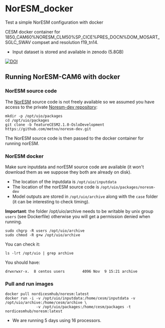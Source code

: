 # NorESM_docker

Test a simple NorESM configuration with docker

CESM docker container for 1850_CAM60%NORESM_CLM50%SP_CICE%PRES_DOCN%DOM_MOSART_SGLC_SWAV compset and resolution f19_tn14.

- Input dataset is stored and available in zenodo (5.8GB)

[![DOI](https://zenodo.org/badge/DOI/10.5281/zenodo.3542460.svg)](https://doi.org/10.5281/zenodo.3542460)

## Running NorESM-CAM6 with docker

### NorESM source code

The [NorESM](https://noresm-docs.readthedocs.io/en/latest/) source code is not freely available so we assumed you have access to the private [Noresm-dev repository](https://github.com/metno/noresm-dev):

```
mkdir -p /opt/uio/packages
cd /opt/uio/packages
git clone -b featureCESM2.1.0-OsloDevelopment https://github.com/metno/noresm-dev.git
```
The NorESM source code is then passed to the docker container for running norESM.

### NorESM docker

Make sure inputdata and norESM source code are available (it won't download them as we suppose they both are already on disk). 
- The location of the inputdata is `/opt/uio/inputdata` 
- The location of the norESM source code is `/opt/uio/packages/noresm-dev` 
- Model outputs are stored in `/opt/uio/archive` along with the `case` folder (it can be interesting to check timing).

**Important**: the folder /opt/uio/archive needs to be writable by unix group `users` (see Dockerfile) otherwise you will get a permission denied when running.

```
sudo chgrp -R users /opt/uio/archive
sudo chmod -R g+w /opt/uio/archive
```

You can check it:

```
ls -lrt /opt/uio | grep archive
```

You should have:

```
drwxrwxr-x.  8 centos users        4096 Nov  9 15:21 archive
```

### Pull and run images

```
docker pull nordicesmhub/noresm:latest
docker run -i -v /opt/uio/inputdata:/home/cesm/inputdata -v /opt/uio/archive:/home/cesm/archive \
              -v /opt/uio/packages:/home/cesm/packages -t nordicesmhub/noresm:latest
```

- We are running 5 days using 16 processors.


